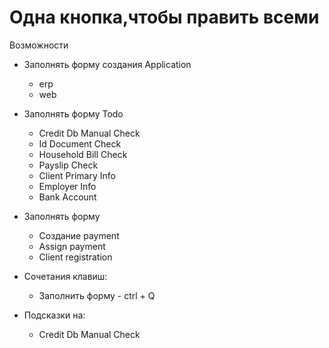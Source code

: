 # Одна кнопка,чтобы править всеми
 Возможности
- Заполнять форму создания Application
  - erp
  - web
  
- Заполнять форму Todo
  - Credit Db Manual Check
  - Id Document Check
  - Household Bill Check
  - Payslip Check
  - Client Primary Info
  - Employer Info
  - Bank Account
  
- Заполнять форму
  - Создание payment
  - Assign payment
  - Client registration
  
- Сочетания клавиш: 
  - Заполнить форму - ctrl + Q
  
- Подсказки на:
  - Credit Db Manual Check